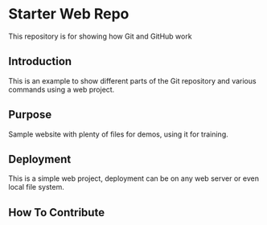 # Starter Web Repo

This repository is for showing how Git and GitHub work

## Introduction

This is an example to show different parts of the Git repository and various commands using a web project.

## Purpose

Sample website with plenty of files for demos, using it for training.

## Deployment

This is a simple web project, deployment can be on any web server or even local file system.

## How To Contribute